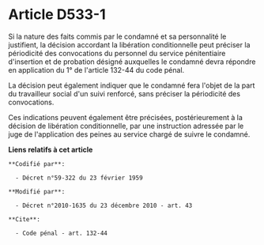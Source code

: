 # Article D533-1

Si la nature des faits commis par le condamné et sa personnalité le justifient, la décision accordant la libération
conditionnelle peut préciser la périodicité des convocations du personnel du service pénitentiaire d'insertion et de
probation désigné auxquelles le condamné devra répondre en application du 1° de l'article 132-44 du code pénal. 

La décision peut également indiquer que le condamné fera l'objet de la part du travailleur social d'un suivi renforcé, sans
préciser la périodicité des convocations. 

Ces indications peuvent également être précisées, postérieurement à la décision de libération conditionnelle, par une
instruction adressée par le juge de l'application des peines au service chargé de suivre le condamné.

**Liens relatifs à cet article**

	**Codifié par**:

	  - Décret n°59-322 du 23 février 1959

	**Modifié par**:

	  - Décret n°2010-1635 du 23 décembre 2010 - art. 43

	**Cite**:

	  - Code pénal - art. 132-44
